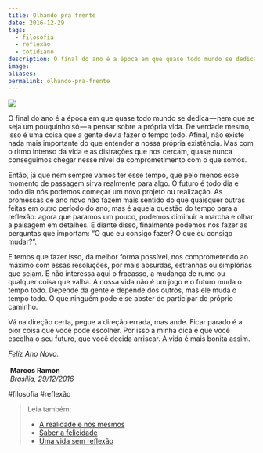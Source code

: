 ```yaml
---
title: Olhando pra frente
date: 2016-12-29
tags:
  - filosofia
  - reflexão
  - cotidiano
description: O final do ano é a época em que quase todo mundo se dedica — nem que se seja um pouquinho só — a pensar sobre a própria vida. De verdade…
image: 
aliases:
permalink: olhando-pra-frente
---
```

<img src="/assets/img/olhando-pra frente-medium.png">

O final do ano é a época em que quase todo mundo se dedica — nem que se seja um pouquinho só — a pensar sobre a própria vida. De verdade mesmo, isso é uma coisa que a gente devia fazer o tempo todo. Afinal, não existe nada mais importante do que entender a nossa própria existência. Mas com o ritmo intenso da vida e as distrações que nos cercam, quase nunca conseguimos chegar nesse nível de comprometimento com o que somos.

Então, já que nem sempre vamos ter esse tempo, que pelo menos esse momento de passagem sirva realmente para algo. O futuro é todo dia e todo dia nós podemos começar um novo projeto ou realização. As promessas de ano novo não fazem mais sentido do que quaisquer outras feitas em outro período do ano; mas é aquela questão do tempo para a reflexão: agora que paramos um pouco, podemos diminuir a marcha e olhar a paisagem em detalhes. E diante disso, finalmente podemos nos fazer as perguntas que importam: “O que eu consigo fazer? O que eu consigo mudar?”.

E temos que fazer isso, da melhor forma possível, nos comprometendo ao máximo com essas resoluções, por mais absurdas, estranhas ou simplórias que sejam. E não interessa aqui o fracasso, a mudança de rumo ou qualquer coisa que valha. A nossa vida não é um jogo e o futuro muda o tempo todo. Depende da gente e depende dos outros, mas ele muda o tempo todo. O que ninguém pode é se abster de participar do próprio caminho.

Vá na direção certa, pegue a direção errada, mas ande. Ficar parado é a pior coisa que você pode escolher. Por isso a minha dica é que você escolha o seu futuro, que você decida arriscar. A vida é mais bonita assim.

_Feliz Ano Novo._  
   
 **Marcos Ramon**  
 _Brasília, 29/12/2016_


#filosofia #reflexão

> Leia também:
> - <a href="/a-realidade-e-nos-mesmos">A realidade e nós mesmos</a>
> - <a href="/saber-a-felicidade">Saber a felicidade</a>
> - <a href="/uma-vida-sem-reflexao">Uma vida sem reflexão</a>
